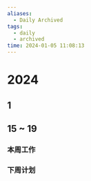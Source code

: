 ```yaml
---
aliases:
  - Daily Archived
tags:
  - daily
  - archived
time: 2024-01-05 11:08:13
---
```

# 2024
## 1
## 15 ~ 19
### 本周工作
### 下周计划

